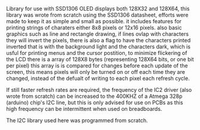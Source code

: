 Library for use with SSD1306 OLED displays both 128X32 and 128X64, this library was wrote from scratch using the SSD1306 datasheet, efforts were made to keep it as simple and small as possible. it includes features for printing strings of charaters either 8x8 pixels or 12x16 pixels. also basic graphics such as line and rectangle drawing, if lines ovlap with characters they will invert the pixels, there is also a flag to have the characters printed inverted that is with the background light and the characters dark, which is usful for printing menus and the cursor postition, to minimize flickering of the LCD there is a array of 128X8 bytes (representing 128X64 bits, or one bit per pixel) this array is is compared for changes before each update of the screen, this means pixels will only be turned on or off each time they are changed, instead of the defualt of writing to each pixel each refresh cycle.

If still faster refresh rates are required, the frequency of the IC2 driver (also wrote from scratch) can be increased to the 400KHZ of a Atmega 328p (arduino) chip's I2C line, but this is only advised for use on PCBs as this high frequency can be intermittent when used on breadboards.


The I2C library used here was programmed from scratch.